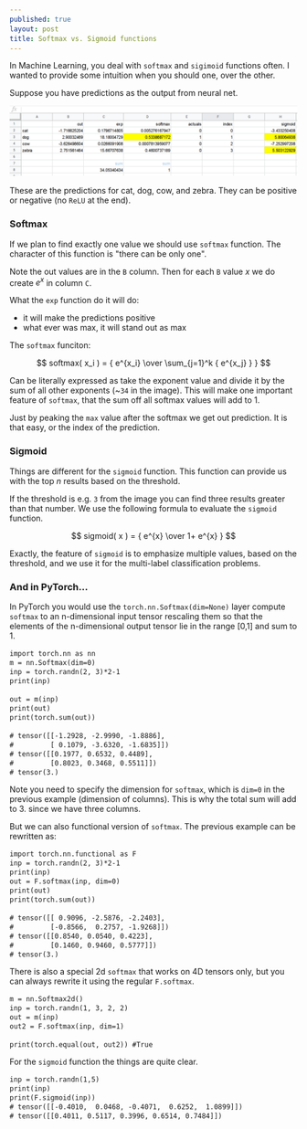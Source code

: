 ```yaml
---
published: true
layout: post
title: Softmax vs. Sigmoid functions
---
```


In Machine Learning, you deal with `softmax` and `sigimoid` functions often.
I wanted to provide some intuition when you should one, over the other.

Suppose you have predictions as the output from neural net.

![IMG](/images/ss1.png)

These are the predictions for cat, dog, cow, and zebra. They can be positive or negative (no `ReLU` at the end).

### Softmax

If we plan to find exactly one value we should use `softmax` function.
The character of this function is "there can be only one".

Note the out values are in the `B` column. Then for each `B` value $x$ we do create $e^x$ in column `C`.

What the `exp` function do it will do:
* it will make the predictions positive
* what ever was max, it will stand out as max

The `softmax` funciton:

$$ softmax( x_i ) =  {     e^{x_i} \over \sum_{j=1}^k { e^{x_j} } } $$

Can be literally expressed as take the exponent value and divide it by the sum of all other exponents (~`34` in the image). This will make one important feature of `softmax`, that the sum off all softmax values will add to 1.

Just by peaking the `max` value after the softmax we get out prediction. It is that easy, or the index of the prediction.

### Sigmoid

Things are different for the `sigmoid` function. This function can provide us with the top $n$ results based on the threshold.

If the threshold is e.g. `3` from the image you can find three results greater than that number. We use the following formula to evaluate the `sigmoid` function.

$$ sigmoid( x ) =  { e^{x} \over 1+ e^{x} } $$

Exactly, the feature of `sigmoid` is to emphasize multiple values, based on the threshold, and we use it for the multi-label classification problems.

### And in PyTorch...

In PyTorch you would use the `torch.nn.Softmax(dim=None)` layer compute `softmax` to an n-dimensional input tensor rescaling them so that the elements of the n-dimensional output tensor lie in the range [0,1] and sum to 1.
```
import torch.nn as nn
m = nn.Softmax(dim=0)
inp = torch.randn(2, 3)*2-1
print(inp)

out = m(inp)
print(out)
print(torch.sum(out))

# tensor([[-1.2928, -2.9990, -1.8886],
#         [ 0.1079, -3.6320, -1.6835]])
# tensor([[0.1977, 0.6532, 0.4489],
#         [0.8023, 0.3468, 0.5511]])
# tensor(3.)

```
Note you need to specify the dimension for `softmax`, which is `dim=0` in the previous example (dimension of columns). This is why the total sum will add to 3. since we have three columns.

But we can also functional version of `softmax`. The previous example can be rewritten as:

```
import torch.nn.functional as F
inp = torch.randn(2, 3)*2-1
print(inp)
out = F.softmax(inp, dim=0)
print(out)
print(torch.sum(out))

# tensor([[ 0.9096, -2.5876, -2.2403],
#         [-0.8566,  0.2757, -1.9268]])
# tensor([[0.8540, 0.0540, 0.4223],
#         [0.1460, 0.9460, 0.5777]])
# tensor(3.)
```

There is also a special 2d `softmax` that works on 4D tensors only, but you can always rewrite it using the regular `F.softmax`.
```
m = nn.Softmax2d()
inp = torch.randn(1, 3, 2, 2)
out = m(inp)
out2 = F.softmax(inp, dim=1)

print(torch.equal(out, out2)) #True
```

For the `sigmoid` function the things are quite clear.
```
inp = torch.randn(1,5)
print(inp)
print(F.sigmoid(inp))
# tensor([[-0.4010,  0.0468, -0.4071,  0.6252,  1.0899]])
# tensor([[0.4011, 0.5117, 0.3996, 0.6514, 0.7484]])
```












